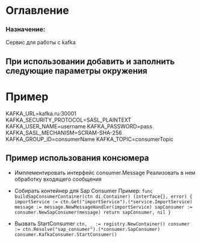 # Оглавление

### Назначение:

Сервис для работы с kafka

## При использовании добавить и заполнить следующие параметры окружения

# Пример

KAFKA_URL=kafka.ru:30001 
KAFKA_SECURITY_PROTOCOL=SASL_PLAINTEXT 
KAFKA_USER_NAME=username 
KAFKA_PASSWORD=pass 
KAFKA_SASL_MECHANISM=SCRAM-SHA-256 
KAFKA_GROUP_ID=consumerName 
KAFKA_TOPIC=consumerTopic


## Пример использования консюмера

* Имплементировать интерфейс consumer.Message Реализовать в нем обработку входящего сообщения
* Собирать контейнер для Sap Consumer Пример:
  `func buildSapConsumerContainer(ctn di.Container) (interface{}, error) { importService := ctn.Get("importService").(*service.ImportService)
  message := message.NewMessageHandler(importService)
  sapConsumer := consumer.NewSapConsumer(message)
  return sapConsumer, nil }`

* Вызвать StartConsumer
  `ctn, _ := registry.NewContainer()
  consumer := ctn.Resolve("sap_consumer").(*consumer.SapConsumer)
  consumer.KafkaConsumer.StartConsumer()`